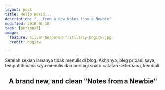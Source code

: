 ```yaml
---
layout: post
title: Hello World...
description: "...from a new Notes from a Newbie"
modified: 2016-02-18
tags: [personal]
image:
  feature: silver-bordered-fritillary-bogitw.jpg
  credit: bogitw

---
```


Setelah sekian lamanya tidak menulis di blog. Akhirnya, blog pribadi saya, tempat dimana saya menulis dan berbagi suatu catatan sederhana, kembali.

<div align="center">
<h2> A brand new, and clean "Notes from a Newbie"</h2>
</div>
